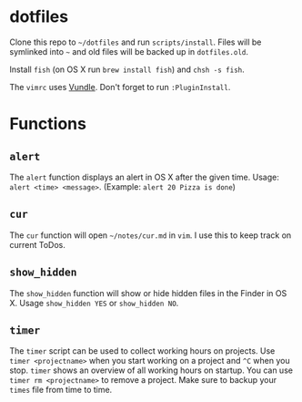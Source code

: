 # dotfiles

Clone this repo to `~/dotfiles` and run `scripts/install`. Files will be symlinked into `~` and old files will be backed up in `dotfiles.old`.

Install `fish` (on OS X run `brew install fish`) and `chsh -s fish`.

The `vimrc` uses [Vundle](https://github.com/VundleVim/Vundle.vim). Don't forget to run `:PluginInstall`.

# Functions

## `alert`

The `alert` function displays an alert in OS X after the given time. Usage: `alert <time> <message>`. (Example: `alert 20 Pizza is done`)

## `cur`

The `cur` function will open `~/notes/cur.md` in `vim`. I use this to keep track on current ToDos.

## `show_hidden`

The `show_hidden` function will show or hide hidden files in the Finder in OS X. Usage `show_hidden YES` or `show_hidden NO`.

## `timer`

The `timer` script can be used to collect working hours on projects. Use `timer <projectname>` when you start working on a project and `^C` when you stop. `timer` shows an overview of all working hours on startup. You can use `timer rm <projectname>` to remove a project. Make sure to backup your `times` file from time to time.
